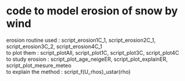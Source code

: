 # code to model erosion of snow by wind
erosion routine used : script_erosion1C_1, script_erosion2C_1, script_erosion3C_2, script_erosion4C_1  
to plot them : script_plotAll, script_plot1C, script_plot3C, script_plot4C  
to study erosion : script_plot_age_neigeER, script_plot_explainER, script_plot_mesure_meteo  
to explain the method : script_f(U_rhos)_ustar(rho)
